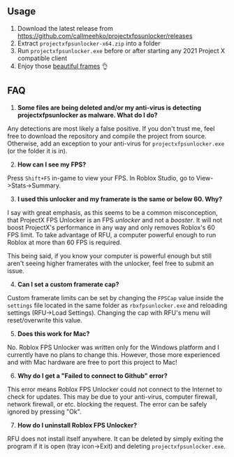 ## Usage
1. Download the latest release from https://github.com/callmeehko/projectxfpsunlocker/releases
2. Extract `projectxfpsunlocker-x64.zip` into a folder
3. Run `projectxfpsunlocker.exe` before or after starting any 2021 Project X compatible client
4. Enjoy those [beautiful frames](https://i.imgur.com/vsLf04O.png) 👌

## FAQ

1. **Some files are being deleted and/or my anti-virus is detecting projectxfpsunlocker as malware. What do I do?**

Any detections are most likely a false positive. If you don't trust me, feel free to download the repository and compile the project from source. Otherwise, add an exception to your anti-virus for `projectxfpsunlocker.exe` (or the folder it is in).

2. **How can I see my FPS?**

Press `Shift+F5` in-game to view your FPS. In Roblox Studio, go to View->Stats->Summary.

3. **I used this unlocker and my framerate is the same or below 60. Why?**

I say with great emphasis, as this seems to be a common misconception, that ProjectX FPS Unlocker is an FPS _unlocker_ and not a _booster_. It will not boost ProjectX's performance in any way and only removes Roblox's 60 FPS limit. To take advantage of RFU, a computer powerful enough to run Roblox at more than 60 FPS is required.

This being said, if you know your computer is powerful enough but still aren't seeing higher framerates with the unlocker, feel free to submit an issue.

4. **Can I set a custom framerate cap?**

Custom framerate limits can be set by changing the `FPSCap` value inside the `settings` file located in the same folder as `rbxfpsunlocker.exe` and reloading settings (RFU->Load Settings). Changing the cap with RFU's menu will reset/overwrite this value.

5. **Does this work for Mac?**

No. Roblox FPS Unlocker was written only for the Windows platform and I currently have no plans to change this. However, those more experienced and with Mac hardware are free to port this project to Mac!

6. **Why do I get a "Failed to connect to Github" error?**

This error means Roblox FPS Unlocker could not connect to the Internet to check for updates. This may be due to your anti-virus, computer firewall, network firewall, or etc. blocking the request. The error can be safely ignored by pressing "Ok".

7. **How do I uninstall Roblox FPS Unlocker?**

RFU does not install itself anywhere. It can be deleted by simply exiting the program if it is open (tray icon->Exit) and deleting `projectxfpsunlocker.exe`.